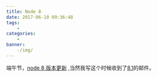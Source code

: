 ```yaml
---
title: Node 8 
date: 2017-06-10 09:36:48
tags:
    -
categories:
    -
banner:
    -/img/
---
```


端午节，[node 8 版本更新](https://nodejs.org/en/blog/release/v8.0.0/) ,当然我写这个时候收到了[8.1](https://nodejs.org/en/blog/release/v8.1.0/)的邮件。